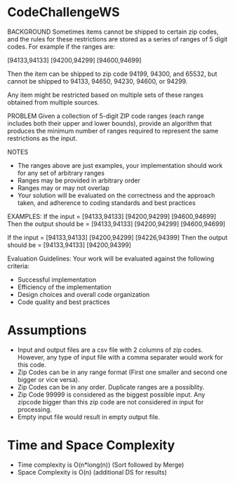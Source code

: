 # CodeChallengeWS
BACKGROUND
Sometimes items cannot be shipped to certain zip codes, and the rules for these restrictions are stored as a series of ranges of 5 digit codes. For example if the ranges are:

[94133,94133] [94200,94299] [94600,94699]

Then the item can be shipped to zip code 94199, 94300, and 65532, but cannot be shipped to 94133, 94650, 94230, 94600, or 94299.

Any item might be restricted based on multiple sets of these ranges obtained from multiple sources.

PROBLEM
Given a collection of 5-digit ZIP code ranges (each range includes both their upper and lower bounds), provide an algorithm that produces the minimum number of ranges required to represent the same restrictions as the input.

NOTES
- The ranges above are just examples, your implementation should work for any set of arbitrary ranges
- Ranges may be provided in arbitrary order
- Ranges may or may not overlap
- Your solution will be evaluated on the correctness and the approach taken, and adherence to coding standards and best practices

EXAMPLES:
If the input = [94133,94133] [94200,94299] [94600,94699]
Then the output should be = [94133,94133] [94200,94299] [94600,94699]

If the input = [94133,94133] [94200,94299] [94226,94399] 
Then the output should be = [94133,94133] [94200,94399]

Evaluation Guidelines:
Your work will be evaluated against the following criteria:
- Successful implementation
- Efficiency of the implementation
- Design choices and overall code organization
- Code quality and best practices


# Assumptions
- Input and output files are a csv file with 2 columns of zip codes. However, any type of input file with a comma separater would work for this code.
- Zip Codes can be in any range format (First one smaller and second one bigger or vice versa).
- Zip Codes can be in any order. Duplicate ranges are a possiblity.
- Zip Code 99999 is considered as the biggest possible input. Any zipcode bigger than this zip code are not considered in input for processing.
- Empty input file would result in empty output file.

# Time and Space Complexity
- Time complexity   is O(n*long(n)) (Sort followed by Merge)
- Space Complexity  is O(n) (additional DS for results)
